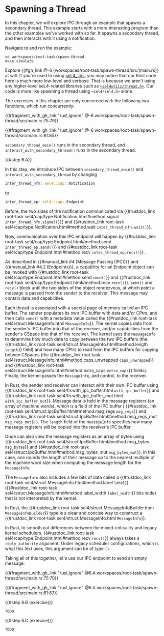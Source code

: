 <!--
    Copyright 2024, Colias Group, LLC

    SPDX-License-Identifier: CC-BY-SA-4.0
-->

# Spawning a Thread

In this chapter, we will explore IPC through an example that spawns a secondary thread.
This example starts with a more interesting program than the other examples we've worked with so far.
It spawns a secondary thread, and then interacts with it using a notification.

Navigate to and run the example:

```
cd workspaces/root-task/spawn-thread
make simulate
```

Explore {{#gh_link @-6 (workspaces/root-task/spawn-thread/src/)main.rs}} at will.
If you're used to using [seL4_libs](https://github.com/seL4/seL4_libs), you may notice that our Rust code here is much more low-level and verbose.
That is because we aren't using any higher-level seL4-related libraries such as 
[`<sel4utils/thread.h>`](https://github.com/seL4/seL4_libs/blob/master/libsel4utils/include/sel4utils/thread.h).
Our code is more like spawning a thread using `<sel4/sel4.h>` alone.

The exercises in this chapter are only concerned with the following two functions, which run concurrently:

{{#fragment_with_gh_link "rust,ignore" @-6 workspaces/root-task/spawn-thread/src/main.rs:75:79}}

{{#fragment_with_gh_link "rust,ignore" @-6 workspaces/root-task/spawn-thread/src/main.rs:81:85}}

`secondary_thread_main()` runs in the secondary thread, and `interact_with_secondary_thread()` runs in the secondary thread.

{{#step 6.A}}

In this step, we introduce IPC between `secondary_thread_main()` and `interact_with_secondary_thread` by changing

```rust
inter_thread_nfn: sel4::cap::Notification
```

to

```rust
inter_thread_ep: sel4::cap::Endpoint
```

Before, the two sides of the notification communicated via
{{#rustdoc_link root-task sel4/cap/type.Notification.html#method.signal `inter_thread_nfn.signal()`}}
and
{{#rustdoc_link root-task sel4/cap/type.Notification.html#method.wait `inter_thread_nfn.wait()`}}.

Now, communication over this IPC endpoint will happen by
{{#rustdoc_link root-task sel4/cap/type.Endpoint.html#method.send `inter_thread_ep.send()`}} and
{{#rustdoc_link root-task sel4/cap/type.Endpoint.html#method.recv `inter_thread_ep.recv()`}}
.
<!-- , as described in
{{#manual_link #4.2 (Endpoints)}}. -->

As described in {{#manual_link #4 (Message Passing (IPC))}} and {{#manual_link #4.2 (Endpoints)}}, a capability for an Endpoint object can be invoked with {{#rustdoc_link root-task sel4/cap/type.Endpoint.html#method.send `send()`}} and {{#rustdoc_link root-task sel4/cap/type.Endpoint.html#method.recv `recv()`}}.
`send()` and `recv()` block until the two sides of the object rendezvous, at which point a message is passed from the sender to the receiver.
This message may contain data and capabilities.

Each thread is associated with a special page of memory called an IPC buffer.
The sender populates its own IPC buffer with data and/or CPtrs, and then calls `send()` with a metadata value called the {{#rustdoc_link root-task sel4/struct.MessageInfo.html `MessageInfo`}}.
The kernel copies data from the sender's IPC buffer into that of the receiver, and/or capabilities from the sender's CSpace into that of the receiver.
The kernel uses the `MessageInfo` to determine how much data to copy between the two IPC buffers
(the {{#rustdoc_link root-task sel4/struct.MessageInfo.html#method.length `length`}} field)
and how many CPtrs to read from the IPC buffers for copying betwen CSpaces
(the
{{#rustdoc_link root-task sel4/struct.MessageInfo.html#method.caps_unwrapped `caps_unwrapped`}}
and
{{#rustdoc_link root-task sel4/struct.MessageInfo.html#method.extra_caps `extra_caps`}}
fields).
Finally, the kernel passes the `MessageInfo`, and control, to the receiver.

In Rust, the sender and receiver can interact with their own IPC buffer using
{{#rustdoc_link root-task sel4/fn.with_ipc_buffer.html `with_ipc_buffer`}}
and
{{#rustdoc_link root-task sel4/fn.with_ipc_buffer_mut.html `with_ipc_buffer_mut`}}.
Message data is held in the message registers (an array of machine words), which is a field of the IPC buffer (
    {{#rustdoc_link root-task sel4/struct.IpcBuffer.html#method.msg_regs `msg_regs`}}
    and
    {{#rustdoc_link root-task sel4/struct.IpcBuffer.html#method.msg_regs_mut `msg_regs_mut`}}
).
The `length` field of the `MessageInfo` specifies how many message registers will be copied into the receiver's IPC buffer.

Once can also view the message registers as an array of bytes using
    {{#rustdoc_link root-task sel4/struct.IpcBuffer.html#method.msg_bytes `msg_bytes`}}
    and
    {{#rustdoc_link root-task sel4/struct.IpcBuffer.html#method.msg_bytes_mut `msg_bytes_mut`}}.
In this case, one rounds the length of their message up to the nearest multiple of the machine word size when computing the message length for the `MessageInfo`.

The `MessageInfo` also includes a few bits of data called a {{#rustdoc_link root-task sel4/struct.MessageInfo.html#method.label `label`}} ({{#rustdoc_link root-task sel4/struct.MessageInfo.html#method.label_width `label_width`}} bits wide) that is not interpreted by the kernel.

In Rust, the {{#rustdoc_link root-task sel4/struct.MessageInfoBuilder.html `MessageInfoBuilder`}} type is a clear and concise way to construct a {{#rustdoc_link root-task sel4/struct.MessageInfo.html `MessageInfo`}}.

In Rust, to smooth out differences between the mixed-criticality and legacy kernel schedulers, {{#rustdoc_link root-task sel4/cap/type.Endpoint.html#method.recv `recv()`}} always takes a `reply_authority` argument.
Under legacy scheduler configurations, which is what this text uses, this argument can be of type `()`.

Taking all of this together, let's use our IPC endpoint to send an empty message:

{{#fragment_with_gh_link "rust,ignore" @6.A workspaces/root-task/spawn-thread/src/main.rs:75:79}}

{{#fragment_with_gh_link "rust,ignore" @6.A workspaces/root-task/spawn-thread/src/main.rs:81:87}}

{{#step 6.B (exercise)}}

`TODO`

{{#step 6.C (exercise)}}

`TODO`
